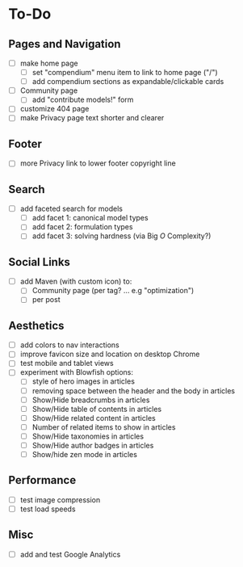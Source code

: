 # To-Do

## Pages and Navigation
- [ ] make home page
  - [ ] set "compendium" menu item to link to home page ("/")
  - [ ] add compendium sections as expandable/clickable cards
- [ ] Community page
  - [ ] add "contribute models!" form
- [ ] customize 404 page
- [ ] make Privacy page text shorter and clearer

## Footer
- [ ] more Privacy link to lower footer copyright line

## Search
- [ ] add faceted search for models
  - [ ] add facet 1: canonical model types
  - [ ] add facet 2: formulation types
  - [ ] add facet 3: solving hardness (via Big *O* Complexity?)

## Social Links
- [ ] add Maven (with custom icon) to:  
  - [ ] Community page (per tag? ... e.g "optimization")
  - [ ] per post

## Aesthetics
- [ ] add colors to nav interactions
- [ ] improve favicon size and location on desktop Chrome
- [ ] test mobile and tablet views
- [ ] experiment with Blowfish options:
  - [ ] style of hero images in articles
  - [ ] removing space between the header and the body in articles
  - [ ] Show/Hide breadcrumbs in articles
  - [ ] Show/Hide table of contents in articles
  - [ ] Show/Hide related content in articles
  - [ ] Number of related items to show in articles
  - [ ] Show/Hide taxonomies in articles
  - [ ] Show/Hide author badges in articles
  - [ ] Show/hide zen mode in articles

## Performance
- [ ] test image compression
- [ ] test load speeds

## Misc
- [ ] add and test Google Analytics
